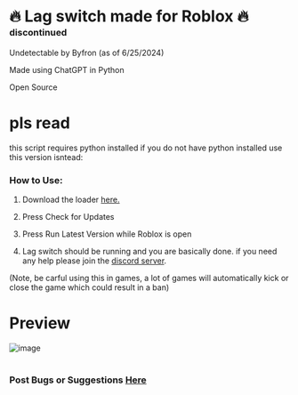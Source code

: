 # 🔥 Lag switch made for Roblox 🔥 <sup><sup><sup>discontinued</sup> </sup> </sup>

Undetectable by Byfron (as of 6/25/2024)

Made using ChatGPT in Python

Open Source
# pls read
this script requires python installed if you do not have python installed use this version isntead: 
### How to Use:

1. Download the loader [here.](https://github.com/SquareszLeaf/Leaf-LagSwitch/releases/tag/Leaf-Loader)

2. Press Check for Updates

3. Press Run Latest Version while Roblox is open

4. Lag switch should be running and you are basically done. if you need any help please join the [discord server](https://discord.gg/xhfW2c7Q9H).

(Note, be carful using this in games, a lot of games will automatically kick or close the game which could result in a ban)
# Preview
![image](https://github.com/LEAVEMEALONEHITHUB/NRQWO43XNF2GG2DMN5QWIZLS/assets/171099505/ee7fcfd4-dea0-4ff9-8b81-b0921c329182)
#
### Post Bugs or Suggestions [Here](https://discord.com/invite/xhfW2c7Q9H)
